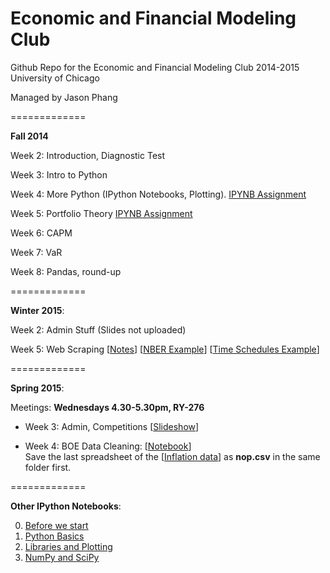 Economic and Financial Modeling Club
=============

Github Repo for the Economic and Financial Modeling Club
2014-2015
University of Chicago

Managed by Jason Phang

=============

**Fall 2014**

Week 2: Introduction, Diagnostic Test

Week 3: Intro to Python

Week 4: More Python (IPython Notebooks, Plotting). [IPYNB Assignment](http://nbviewer.ipython.org/github/zphang/efm-2014-2015/blob/master/Fall%20Week%204/EFM%20Fall%202014%20Week%204%20Assignment.ipynb)

Week 5: Portfolio Theory [IPYNB Assignment](http://nbviewer.ipython.org/github/zphang/efm-2014-2015/blob/master/Fall%20Week%205/Week%205%20Assignment.ipynb)

Week 6: CAPM

Week 7: VaR

Week 8: Pandas, round-up

=============

**Winter 2015**: 

Week 2: Admin Stuff (Slides not uploaded)

Week 5: Web Scraping [[Notes](https://github.com/zphang/efm-2014-2015/blob/master/Winter%20Week%205/WebScraping.pdf?raw=true)]
[[NBER Example](http://nbviewer.ipython.org/github/zphang/efm-2014-2015/blob/master/Winter%20Week%205/NBER.ipynb)] 
[[Time Schedules Example](http://nbviewer.ipython.org/github/zphang/efm-2014-2015/blob/master/Winter%20Week%205/Time%20Schedules.ipynb)]

=============

**Spring 2015**:

Meetings: **Wednesdays 4.30-5.30pm, RY-276**

* Week 3: Admin, Competitions [[Slideshow](http://nbviewer.ipython.org/format/slides/github/zphang/efm-2014-2015/blob/master/Spring%20Week%203/Week%203.ipynb#/)]

* Week 4: BOE Data Cleaning: [[Notebook](http://nbviewer.ipython.org/github/zphang/efm-2014-2015/blob/master/Spring%20Week%204/BOE%20Data%20Preparation.ipynb)]  
Save the last spreadsheet of the [[Inflation data](http://www.bankofengland.co.uk/research/Documents/onebank/nop.xlsx)] as **nop.csv** in the same folder first.


=============

**Other IPython Notebooks**:

0. [Before we start](http://nbviewer.ipython.org/github/zphang/efm-2014-2015/blob/master/Python%20Notebooks/00.%20Before%20we%20start.ipynb)
1. [Python Basics](http://nbviewer.ipython.org/github/zphang/efm-2014-2015/blob/master/Python%20Notebooks/01.%20Python%20Basics.ipynb)
2. [Libraries and Plotting](http://nbviewer.ipython.org/github/zphang/efm-2014-2015/blob/master/Python%20Notebooks/02.%20Libraries%20and%20Plotting.ipynb)
3. [NumPy and SciPy](http://nbviewer.ipython.org/github/zphang/efm-2014-2015/blob/master/Python%20Notebooks/03.%20NumPy%20and%20SciPy%20basics.ipynb)
